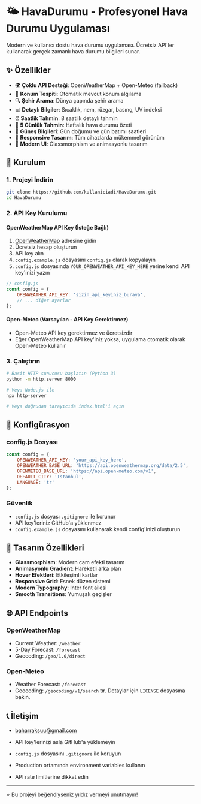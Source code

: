 # 🌤️ HavaDurumu - Profesyonel Hava Durumu Uygulaması

Modern ve kullanıcı dostu hava durumu uygulaması. Ücretsiz API'ler kullanarak gerçek zamanlı hava durumu bilgileri sunar.

## ✨ Özellikler

- 🌍 **Çoklu API Desteği**: OpenWeatherMap + Open-Meteo (fallback)
- 📍 **Konum Tespiti**: Otomatik mevcut konum algılama
- 🔍 **Şehir Arama**: Dünya çapında şehir arama
- 📊 **Detaylı Bilgiler**: Sıcaklık, nem, rüzgar, basınç, UV indeksi
- ⏰ **Saatlik Tahmin**: 8 saatlik detaylı tahmin
- 📅 **5 Günlük Tahmin**: Haftalık hava durumu özeti
- 🌅 **Güneş Bilgileri**: Gün doğumu ve gün batımı saatleri
- 📱 **Responsive Tasarım**: Tüm cihazlarda mükemmel görünüm
- 🎨 **Modern UI**: Glassmorphism ve animasyonlu tasarım

## 🚀 Kurulum

### 1. Projeyi İndirin
```bash
git clone https://github.com/kullaniciadi/HavaDurumu.git
cd HavaDurumu
```

### 2. API Key Kurulumu

#### OpenWeatherMap API Key (İsteğe Bağlı)
1. [OpenWeatherMap](https://openweathermap.org/api) adresine gidin
2. Ücretsiz hesap oluşturun
3. API key alın
4. `config.example.js` dosyasını `config.js` olarak kopyalayın
5. `config.js` dosyasında `YOUR_OPENWEATHER_API_KEY_HERE` yerine kendi API key'inizi yazın

```javascript
// config.js
const config = {
    OPENWEATHER_API_KEY: 'sizin_api_keyiniz_buraya',
    // ... diğer ayarlar
};
```

#### Open-Meteo (Varsayılan - API Key Gerektirmez)
- Open-Meteo API key gerektirmez ve ücretsizdir
- Eğer OpenWeatherMap API key'iniz yoksa, uygulama otomatik olarak Open-Meteo kullanır

### 3. Çalıştırın
```bash
# Basit HTTP sunucusu başlatın (Python 3)
python -m http.server 8000

# Veya Node.js ile
npx http-server

# Veya doğrudan tarayıcıda index.html'i açın
```

## 🔧 Konfigürasyon

### config.js Dosyası
```javascript
const config = {
    OPENWEATHER_API_KEY: 'your_api_key_here',
    OPENWEATHER_BASE_URL: 'https://api.openweathermap.org/data/2.5',
    OPENMETEO_BASE_URL: 'https://api.open-meteo.com/v1',
    DEFAULT_CITY: 'Istanbul',
    LANGUAGE: 'tr'
};
```

### Güvenlik
- `config.js` dosyası `.gitignore` ile korunur
- API key'leriniz GitHub'a yüklenmez
- `config.example.js` dosyasını kullanarak kendi config'inizi oluşturun

## 🎨 Tasarım Özellikleri

- **Glassmorphism**: Modern cam efekti tasarım
- **Animasyonlu Gradient**: Hareketli arka plan
- **Hover Efektleri**: Etkileşimli kartlar
- **Responsive Grid**: Esnek düzen sistemi
- **Modern Typography**: Inter font ailesi
- **Smooth Transitions**: Yumuşak geçişler

## 🌐 API Endpoints

### OpenWeatherMap
- Current Weather: `/weather`
- 5-Day Forecast: `/forecast`
- Geocoding: `/geo/1.0/direct`

### Open-Meteo
- Weather Forecast: `/forecast`
- Geocoding: `/geocoding/v1/search`
tır. Detaylar için `LICENSE` dosyasına bakın.

## 📞 İletişim
- baharraksuu@gmail.com

- API key'lerinizi asla GitHub'a yüklemeyin
- `config.js` dosyasını `.gitignore` ile koruyun
- Production ortamında environment variables kullanın
- API rate limitlerine dikkat edin

---

⭐ Bu projeyi beğendiyseniz yıldız vermeyi unutmayın!
